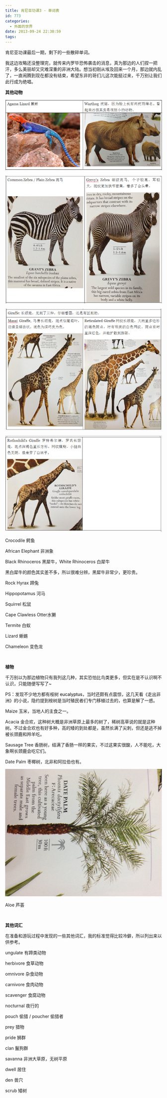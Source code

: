 ```yaml
---
title: 肯尼亚功课3 - 单词表
id: 773
categories:
  - 外面的世界
date: 2013-09-24 22:38:59
tags:
---
```


肯尼亚功课最后一期，剩下的一些散碎单词。

我这边攻略还没整理完，就传来内罗毕恐怖袭击的消息，真为那边的人们捏一把汗，多么美丽却又灾难深重的非洲大陆。想当初刚从埃及回来一个月，那边就内乱了，一直闹腾到现在都没有结束，希望东非的哥们儿这次能挺过来，千万别让我们此行成为绝唱。

**其他动物**

![](/images/2013/09/41.png)

![](/images/2013/09/42.png)

![](/images/2013/09/43.png)

![](/images/2013/09/44.png)

Crocodile 鳄鱼

African Elephant 非洲象

Black Rhinoceros 黑犀牛，White Rhinoceros 白犀牛

黑白犀牛的颜色其实差不多，所以很难分辨，黑犀牛非常少，更珍贵。

Rock Hyrax 蹄兔

Hippopotamus 河马

Squirrel 松鼠

Cape Clawless Otter水獭

Termite 白蚁

Lizard 蜥蜴

Chameleon 变色龙

&nbsp;

**植物**

千万别以为那边植物只有我列这几种，其实恐怕比鸟类更多，但实在是不认识啊不认识，只能随便写写了~

PS：发现不少地方都有桉树 <span style="color: #000000;">eucalyptus</span>，当时还颇有点震惊，这几天看《走出非洲》的小说，隐约提到桉树是当时殖民者们专门移植过去的，也算是解了一惑。

Maize 玉米，当地人的主食之一。

Acacia 金合欢，这种树大概是非洲草原上最多的树了，稀树高草说的就是这种树。不过金合欢也有好多种，高的矮的到处都是，虽然长满了尖刺，但还是逃不掉被长颈鹿和羚羊吃。

Sausage Tree 香肠树，结满了香肠一样的果实，不过这果实很酸，人不能吃，大象啊长颈鹿会吃它们。

Date Palm 枣椰树，北非和阿拉伯也有。

![](/images/2013/09/2013-09-13-001326.jpg)

Aloe 芦荟

&nbsp;

**其他词汇**

在准备和游玩过程中发现的一些其他词汇，我的标准觉得比较冷僻，所以列出来以供参考。

ungulate 有蹄类动物

herbivore 食草动物

omnivore 杂食动物

carnivore 食肉动物

scavenger 食腐动物

nocturnal 夜行的

pouch 偷猎 / poucher 偷猎者

prey 猎物

pride 狮群

clan 鬣狗群

savanna 非洲大草原，无树平原

dwell 居住

den 兽穴

scrub 矮树
